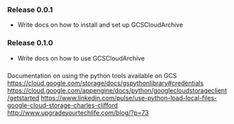 ### Release 0.0.1
- Write docs on how to install and set up GCSCloudArchive

### Release 0.1.0
- Write docs on how to use GCSCloudArchive

###
Documentation on using the python tools available on GCS
https://cloud.google.com/storage/docs/gspythonlibrary#credentials
https://cloud.google.com/appengine/docs/python/googlecloudstorageclient/getstarted
https://www.linkedin.com/pulse/use-python-load-local-files-google-cloud-storage-charles-clifford
http://www.upgradeyourtechlife.com/blog/?p=73

